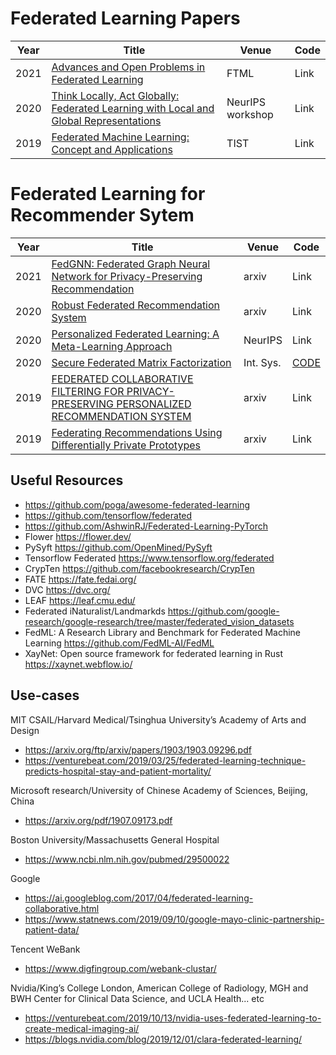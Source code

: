 # Federated Learning Papers
| Year   | Title  | Venue | Code  |
|-------|--------|--------|-----------|
| 2021 | [Advances and Open Problems in Federated Learning](https://arxiv.org/pdf/1912.04977.pdf) | FTML  | Link |
| 2020 | [Think Locally, Act Globally: Federated Learning with Local and Global Representations](https://arxiv.org/pdf/2001.01523.pdf) | NeurIPS workshop | Link |
| 2019 | [Federated Machine Learning: Concept and Applications](https://dl.acm.org/doi/pdf/10.1145/3298981) | TIST | Link |

# Federated Learning for Recommender Sytem
| Year   | Title  | Venue | Code  |
|-------|--------|--------|-----------|
| 2021 | [FedGNN: Federated Graph Neural Network for Privacy-Preserving Recommendation](https://arxiv.org/abs/2102.04925) | arxiv | Link |
| 2020 | [Robust Federated Recommendation System](https://arxiv.org/pdf/2006.08259.pdf) | arxiv | Link |
| 2020 | [Personalized Federated Learning: A Meta-Learning Approach](https://arxiv.org/pdf/2002.07948.pdf) | NeurIPS | Link | 
| 2020 | [Secure Federated Matrix Factorization](https://arxiv.org/pdf/1906.05108.pdf) | Int. Sys. | [CODE](https://github.com/Di-Chai/FedMF) | 
| 2019 | [FEDERATED COLLABORATIVE FILTERING FOR PRIVACY-PRESERVING PERSONALIZED RECOMMENDATION SYSTEM](https://arxiv.org/pdf/1901.09888.pdf) | arxiv | Link | 
| 2019 | [Federating Recommendations Using Differentially Private Prototypes](https://arxiv.org/pdf/2003.00602.pdf) | arxiv | Link | 

## Useful Resources
- https://github.com/poga/awesome-federated-learning
- https://github.com/tensorflow/federated
- https://github.com/AshwinRJ/Federated-Learning-PyTorch
- Flower https://flower.dev/
- PySyft https://github.com/OpenMined/PySyft
- Tensorflow Federated  https://www.tensorflow.org/federated
- CrypTen https://github.com/facebookresearch/CrypTen
- FATE https://fate.fedai.org/
- DVC https://dvc.org/
- LEAF https://leaf.cmu.edu/
- Federated iNaturalist/Landmarkds https://github.com/google-research/google-research/tree/master/federated_vision_datasets
- FedML: A Research Library and Benchmark for Federated Machine Learning https://github.com/FedML-AI/FedML
- XayNet: Open source framework for federated learning in Rust https://xaynet.webflow.io/ 


## Use-cases

MIT CSAIL/Harvard Medical/Tsinghua University’s Academy of Arts and Design

* https://arxiv.org/ftp/arxiv/papers/1903/1903.09296.pdf
* https://venturebeat.com/2019/03/25/federated-learning-technique-predicts-hospital-stay-and-patient-mortality/

Microsoft research/University of Chinese Academy of Sciences, Beijing, China

* https://arxiv.org/pdf/1907.09173.pdf

Boston University/Massachusetts General Hospital

* https://www.ncbi.nlm.nih.gov/pubmed/29500022

Google

* https://ai.googleblog.com/2017/04/federated-learning-collaborative.html
* https://www.statnews.com/2019/09/10/google-mayo-clinic-partnership-patient-data/

Tencent WeBank

* https://www.digfingroup.com/webank-clustar/

Nvidia/King’s College London, American College of Radiology, MGH and BWH Center for Clinical Data Science, and UCLA Health... etc

* https://venturebeat.com/2019/10/13/nvidia-uses-federated-learning-to-create-medical-imaging-ai/
* https://blogs.nvidia.com/blog/2019/12/01/clara-federated-learning/
